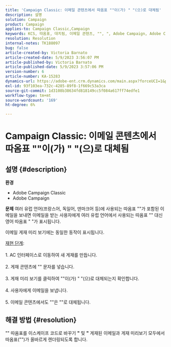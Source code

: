 ```yaml
---
title: 'Campaign Classic: 이메일 콘텐츠에서 따옴표 ""이(가) " "(으)로 대체됨'
description: 설명
solution: Campaign
product: Campaign
applies-to: Campaign Classic,Campaign
keywords: KCS, 따옴표, 대치됨, 이메일 콘텐츠, "", ", Adobe Campaign, Adobe Campaign Classic
resolution: Resolution
internal-notes: TK188097
bug: false
article-created-by: Victoria Barnato
article-created-date: 5/9/2023 3:56:07 PM
article-published-by: Victoria Barnato
article-published-date: 5/9/2023 3:57:06 PM
version-number: 6
article-number: KA-15283
dynamics-url: https://adobe-ent.crm.dynamics.com/main.aspx?forceUCI=1&pagetype=entityrecord&etn=knowledgearticle&id=2744b2ff-81ee-ed11-8849-6045bd0065b6
exl-id: 93f103ea-732c-4285-89f8-1f669c53a3ca
source-git-commit: 1d3108b38634fd818149cc5f084a617ff74edfe1
workflow-type: tm+mt
source-wordcount: '169'
ht-degree: 6%

---
```


# Campaign Classic: 이메일 콘텐츠에서 따옴표 &quot;&quot;이(가) &quot; &quot;(으)로 대체됨

## 설명 {#description}


<b>환경</b>

- Adobe Campaign Classic
- Adobe Campaign


<b>문제</b>
여러 유럽 언어(프랑스어, 독일어, 덴마크어 등)에 사용되는 따옴표 &quot;&quot;가 포함된 이메일을 보내면 이메일을 받는 사용자에게 여러 유럽 언어에서 사용되는 따옴표 &quot;&quot; 대신 영어 따옴표 &quot; &quot;가 표시됩니다.

이메일 게재 미리 보기에는 동일한 동작이 표시됩니다.

<u>재현 단계</u>:<br><br>1. AC 인터페이스로 이동하여 새 게재를 만듭니다.<br><br>2. 게재 콘텐츠에 &quot;&quot; 문자를 넣습니다.<br><br>3. 게재 미리 보기를 클릭하여 &quot;&quot;이(가) &quot; &quot;(으)로 대체되는지 확인합니다.<br><br>4. 사용자에게 이메일을 보냅니다.<br><br>5. 이메일 콘텐츠에서도 &quot;&quot;은 &quot;&quot;로 대체됩니다.<br>

## 해결 방법 {#resolution}


&quot;&quot; 따옴표를 이스케이프 코드로 바꾸기 <b>&quot;</b> 및 <b>&quot;</b> 게재된 이메일과 게재 미리보기 모두에서 따옴표(&quot;&quot;)가 올바르게 렌더링되도록 합니다.
